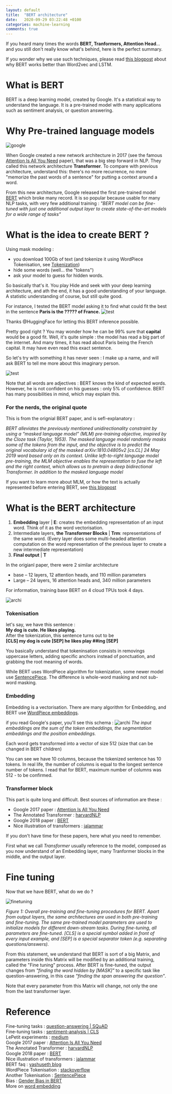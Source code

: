 ```yaml
---
layout: default
title:  "BERT architecture"
date:   2020-09-29 03:22:48 +0100
categories: machine-learning
comments: true
---
```


If you heard many times the words **BERT, Tranformers, Attention Head**... and you still don't really know what's behind, here is the perfect summary.  

If you wonder why we use such techniques, please read [this blogpost](https://guillim.github.io/python/2019/11/29/start-BERT-intent-transformer.html) about why BERT works better than Word2vec and LSTM.

# What is BERT

BERT is a deep learning model, created by Google. It's a statistical way to understand the language. It is a pre-trained model with many applications  such as sentiment analysis, or question answering.

# Why Pre-trained language models

![google](https://wordtracker-swoop-uploads.s3.amazonaws.com/uploads/ckeditor/pictures/3196/content_google_bert_gif.gif)

When Google created a new network architecture in 2017 (see the famous [Attention Is All You Need](https://arxiv.org/abs/1706.03762) paper), that was a big step forward in NLP. They called this network architecture **Transformer**. To compare with previous architecture, understand this: there's no more recurrence, no more "memorize the past words of a sentence" for putting a context around a word.

From this new architecture, Google released the first pre-trained model [BERT](https://arxiv.org/abs/1810.04805) which broke many record. It is so popular because usable for many NLP tasks, with very few additional training : _"BERT model can be fine-tuned with just one additional output layer to create state-of-the-art models for a wide range of tasks"_


# What is the idea to create BERT ?
Using mask modeling :
- you download 100Gb of text (and tokenize it using WordPiece Tokenisation, see [Tokenization](https://en.wikipedia.org/wiki/Lexical_analysis#Tokenization))
- hide some words (well... the "tokens")
- ask your model to guess for hidden words.

So basically that's it. You play Hide and seek with your deep learning architecture, and ath the end, it has a good understanding of your language. A statistic understanding of course, but still quite good.

For instance, I tested the BERT model asking it to find what could fit the best in the sentence __Paris is the ????? of France.__
![test](/assets/img/bert/BERT-test.png)

Thanks @HuggingFace for letting this BERT inference possible.

Pretty good right ? You may wonder how he can be 99% sure that __capital__ would be a good fit. Well, it's quite simple : the model has read a big part of the internet. And many times, it has read about Paris being the French capital. It may have even read this exact sentence.

So let's try with something it has never seen : I make up a name, and will ask BERT to tell me more about this imaginary person.

![test](/assets/img/bert/BERT-test2.png)

Note that all words are adjectives : BERT knows the kind of expected words. However, he is not confident on his guesses : only 5% of confidence. BERT has many possibilities in mind, which may explain this.


### For the nerds, the original quote
This is from the orignial BERT paper, and is sefl-explanatory :  

 _BERT alleviates the previously mentioned unidirectionality constraint by using a “masked language model” (MLM) pre-training objective, inspired by the Cloze task (Taylor, 1953). The
masked language model randomly masks some of
the tokens from the input, and the objective is to
predict the original vocabulary id of the masked
arXiv:1810.04805v2 [cs.CL] 24 May 2019
word based only on its context. Unlike left-to-right language model pre-training, the MLM objective enables the representation to fuse the left
and the right context, which allows us to pretrain a deep bidirectional Transformer. In addition to the masked language model_

If you want to learn more about MLM, or how the text is actually represented before entering BERT, see [this blogpost](https://yashuseth.blog/2019/06/12/bert-explained-faqs-understand-bert-working/)

# What is the BERT architecture

1. **Embedding** layer | __E__:  creates the embedding representation of an input word. Think of it as the word vectorisation.
2. Intermediate layers, **the Transformer Blocks** | __Trm__: representations of the same word. (Every layer does some multi-headed attention computation on the word representation of the previous layer to create a new intermediate representation)
3. **Final output** | __T__

In the origianl paper, there were 2 similar architecture
- base – 12 layers, 12 attention heads, and 110 million parameters
- Large – 24 layers, 16 attention heads and, 340 million parameters

For information, training base BERT on 4 cloud TPUs took 4 days.

![archi](/assets/img/bert/BERT-architecture.png)

### Tokenisation

let's say, we have this sentence :  
__My dog is cute. He likes playing.__  
After the tokenization, this sentence turns out to be  
__[CLS] my dog is cute [SEP] he likes play ##ing [SEP]__  

You basically understand that tokeninsation consists in removings uppercase letters, adding specific anchors instead of ponctuation, and grabbing the root meaning of words.

While BERT uses WordPiece algorithm for tokenization, some newer model use [SentencePiece](https://arxiv.org/abs/1808.06226). The difference is whole-word masking and not sub-word masking.

### Embedding

Embedding is a vectorisation. There are many algorithm for Embedding, and BERT use [WordPiece embeddings](https://arxiv.org/pdf/1609.08144.pdf).

if you read Google's paper, you'll see this schema :
![archi](/assets/img/bert/BERT-embedding.png)
_The input embeddings are the sum of the token embeddings, the segmentation embeddings and the position embeddings._

Each word gets transformed into a vector of size 512 (size that can be changed in BERT children)

You can see we have 10 columns, because the tokenized sentence has 10 tokens. In real life, the number of columns is equal to the longest sentence number of tokens. I read that for BERT, maximum number of columns was 512 - to be confirmed.

### Transformer block

This part is quite long and difficult. Best sources of information are these :
- Google 2017 paper : [Attention Is All You Need](https://arxiv.org/abs/1706.03762)  
- The Annotated Transformer : [harvardNLP](https://nlp.seas.harvard.edu/2018/04/03/attention.html)  
- Google 2018 paper : [BERT](https://arxiv.org/abs/1810.04805)  
- Nice illustration of transformers : [jalammar](http://jalammar.github.io/illustrated-transformer/)  

If you don't have time for these papers, here what you need to remember.

First what we call _Transformer_ usually reference to the model, composed as you now understand of an Embedding layer, many Tranformer blocks in the middle, and the output layer.  



# Fine tuning

Now that we have BERT, what do we do ?

![finetuning](/assets/img/bert/BERT-finetuning.png)

_Figure 1: Overall pre-training and fine-tuning procedures for BERT. Apart from output layers, the same architectures are used in both pre-training and fine-tuning. The same pre-trained model parameters are used to initialize
models for different down-stream tasks. During fine-tuning, all parameters are fine-tuned. [CLS] is a special
symbol added in front of every input example, and [SEP] is a special separator token (e.g. separating questions/answers)._

From this statement, we understand that BERT is sort of a big Matrix, and parameters inside this Matrix will be modified by an additional training, called the "Fine tuning" process. After BERT is fine-tuned, the output changes from _"finding the word hidden by [MASK]"_ to a specific task like question-answering, in this case _"finding the span answering the question"_.

Note that every parameter from this Matrix will change, not only the one from the last transformer layer.


# Reference
Fine-tuning tasks : [question-answering | SQuAD](https://rajpurkar.github.io/SQuAD-explorer/)  
Fine-tuning tasks : [sentiment-analysis | CLS](https://webis.de/data/webis-cls-10.html)  
LePetit experiments : [medium](https://medium.com/illuin/lepetit-a-pre-training-efficient-and-lightning-fast-french-language-model-96495ad726b3)  
Google 2017 paper : [Attention Is All You Need](https://arxiv.org/abs/1706.03762)  
The Annotated Transformer : [harvardNLP](https://nlp.seas.harvard.edu/2018/04/03/attention.html)  
Google 2018 paper : [BERT](https://arxiv.org/abs/1810.04805)  
Nice illustration of transformers : [jalammar](http://jalammar.github.io/illustrated-transformer/)  
BERT faq : [yashuseth blog](https://yashuseth.blog/2019/06/12/bert-explained-faqs-understand-bert-working/)  
WordPiece Tokenisation : [stackoverflow](https://stackoverflow.com/questions/55382596/how-is-wordpiece-tokenization-helpful-to-effectively-deal-with-rare-words-proble/55416944#55416944)  
Another Tokenisation : [SentencePiece](https://arxiv.org/abs/1808.06226)  
Bias : [Gender Bias in BERT](https://arxiv.org/pdf/2009.05021.pdf)  
More on [word embedding](https://medium.com/deeper-learning/glossary-of-deep-learning-word-embedding-f90c3cec34ca)  
